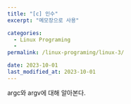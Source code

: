 ```yaml
---
title: "[c] 인수"
excerpt: "메모장으로 사용"

categories:
  - Linux Programing
  - 
permalink: /linux-programing/linux-3/

date: 2023-10-01
last_modified_at: 2023-10-01
---
```

argc와 argv에 대해 알아본다.
